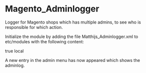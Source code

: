 Magento_Adminlogger
===================

Logger for Magento shops which has multiple admins, to see who is responsible for which action.


Initialize the module by adding the file Matthijs_Adminlogger.xml to etc/modules with the following content:

<config>
	<modules>
		<Matthijs_Adminlogger>
			<active>true</active>
			<codePool>local</codePool>
		</Matthijs_Adminlogger>
	</modules>
</config>

A new entry in the admin menu has now appeared which shows the adminlog.
